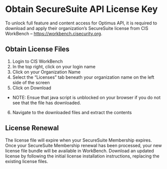# Obtain SecureSuite API License Key
To unlock full feature and content access for Optimus API, it is
required to download and apply their organization’s SecureSuite license from CIS WorkBench – https://workbench.cisecurity.org.

## Obtain License Files
1. Login to CIS WorkBench
2. In the top right, click on your login name
3. Click on your Organization Name
4. Select the “Licenses” tab beneath your organization name on the left side of the screen
5. Click on Download
  * NOTE: Ensue that java script is unblocked on your browser if you do not see that the file has downloaded.
6. Navigate to the downloaded files and extract the contents

## License Renewal
The license file will expire when your SecureSuite Membership expires. Once your SecureSuite Membership renewal has been processed, your
new license file bundle will be available in WorkBench. Download an updated license by following the initial license installation instructions,
replacing the existing license files.